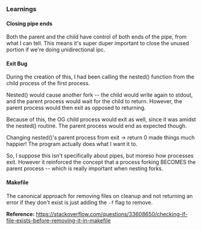 ### Learnings

#### Closing pipe ends

Both the parent and the child have control of both ends of the pipe, from what I can tell. This means
it's super duper important to close the unused portion if we're doing unidirectional ipc.

#### Exit Bug

During the creation of this, I had been calling the nested() function from the child process of the first process.

Nested() would cause another fork -- the child would write again to stdout, and the parent process would
wait for the child to return. However, the parent process would then exit as opposed to returning.

Because of this, the OG child process would exit as well, since it was amidst the nested() routine. The parent
process would end as expected though.

Changing nested()'s parent process from exit -> return 0 made things much happier! The program actually does
what I want it to.

So, I suppose this isn't specifically about pipes, but moreso how processes exit. However it reinforced the
concept that a process forking BECOMES the parent process -- which is really important when nesting forks.

#### Makefile

The canonical approach for removing files on cleanup and not returning an error if they don't exist is just adding
the `-f` flag to remove.

**Reference:**
https://stackoverflow.com/questions/33608650/checking-if-file-exists-before-removing-it-in-makefile
